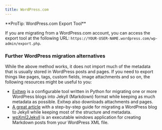 ```yaml
---
title: WordPress.com
---
```


<div class="note info" markdown="1">
  **ProTip: WordPress.com Export Tool**

  If you are migrating from a WordPress.com account, you can access the export tool at the following URL:
  `https://YOUR-USER-NAME.wordpress.com/wp-admin/export.php`.
</div>

### Further WordPress migration alternatives

While the above method works, it does not import much of the metadata that is usually stored in WordPress posts and pages. If you need to
export things like pages, tags, custom fields, image attachments and so on, the following resources might be useful to you:

- [Exitwp](https://github.com/thomasf/exitwp) is a configurable tool written in Python for migrating one or more WordPress blogs into
  Jekyll (Markdown) format while keeping as much metadata as possible. Exitwp also downloads attachments and pages.
- [A great article](https://vitobotta.com/2011/03/28/migrate-from-wordpress-to-jekyll/) with a step-by-step guide for migrating a WordPress
  blog to Jekyll while keeping most of the structure and metadata.
- [wpXml2Jekyll](https://github.com/theaob/wpXml2Jekyll) is an executable windows application for creating Markdown posts from your
  WordPress XML file.
